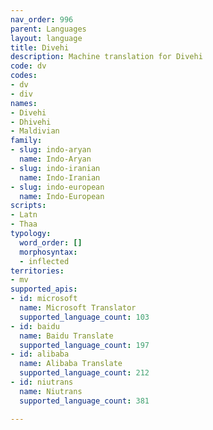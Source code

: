```yaml
---
nav_order: 996
parent: Languages
layout: language
title: Divehi
description: Machine translation for Divehi
code: dv
codes:
- dv
- div
names:
- Divehi
- Dhivehi
- Maldivian
family:
- slug: indo-aryan
  name: Indo-Aryan
- slug: indo-iranian
  name: Indo-Iranian
- slug: indo-european
  name: Indo-European
scripts:
- Latn
- Thaa
typology:
  word_order: []
  morphosyntax:
  - inflected
territories:
- mv
supported_apis:
- id: microsoft
  name: Microsoft Translator
  supported_language_count: 103
- id: baidu
  name: Baidu Translate
  supported_language_count: 197
- id: alibaba
  name: Alibaba Translate
  supported_language_count: 212
- id: niutrans
  name: Niutrans
  supported_language_count: 381

---
```


